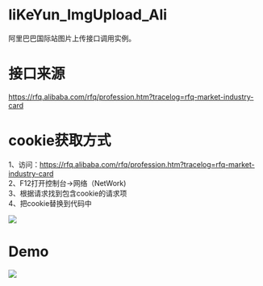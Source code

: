 # liKeYun_ImgUpload_Ali
阿里巴巴国际站图片上传接口调用实例。

# 接口来源
https://rfq.alibaba.com/rfq/profession.htm?tracelog=rfq-market-industry-card

# cookie获取方式
1、访问：https://rfq.alibaba.com/rfq/profession.htm?tracelog=rfq-market-industry-card <br/>
2、F12打开控制台->网络（NetWork)<br/>
3、根据请求找到包含cookie的请求项<br/>
4、把cookie替换到代码中

<img src="https://sc01.alicdn.com/kf/H04beab3bd80545599565892c12ac30286.png" />

# Demo
<img src="https://sc01.alicdn.com/kf/H797c1efc1f8b41f682fee90939649fecA.png" />
